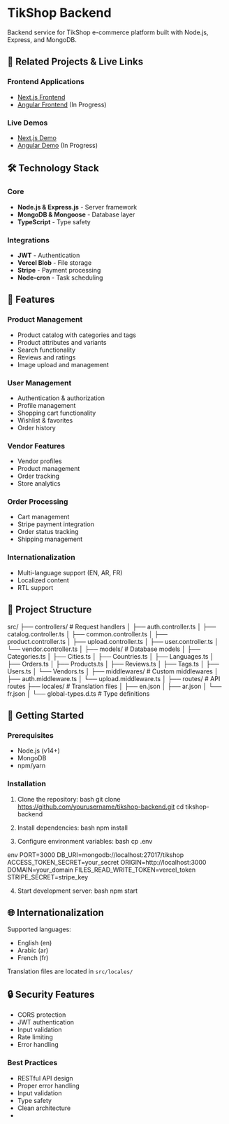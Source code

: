 # TikShop Backend

Backend service for TikShop e-commerce platform built with Node.js, Express, and MongoDB.

## 🔗 Related Projects & Live Links

### Frontend Applications
- [Next.js Frontend](https://github.com/DavidMeseha/allInOne-myShop-Front)
- [Angular Frontend](https://github.com/DavidMeseha/TechShop-Angular-) (In Progress)

### Live Demos
- [Next.js Demo](https://techshop-commerce.vercel.app/)
- [Angular Demo](https://tech-shop-angular.vercel.app/) (In Progress)

## 🛠️ Technology Stack

### Core
- **Node.js & Express.js** - Server framework
- **MongoDB & Mongoose** - Database layer
- **TypeScript** - Type safety

### Integrations
- **JWT** - Authentication
- **Vercel Blob** - File storage
- **Stripe** - Payment processing
- **Node-cron** - Task scheduling

## 🎯 Features

### Product Management
- Product catalog with categories and tags
- Product attributes and variants
- Search functionality
- Reviews and ratings
- Image upload and management

### User Management
- Authentication & authorization
- Profile management
- Shopping cart functionality
- Wishlist & favorites
- Order history

### Vendor Features
- Vendor profiles
- Product management
- Order tracking
- Store analytics

### Order Processing
- Cart management
- Stripe payment integration
- Order status tracking
- Shipping management

### Internationalization
- Multi-language support (EN, AR, FR)
- Localized content
- RTL support

## 📁 Project Structure
src/
├── controllers/ # Request handlers
│ ├── auth.controller.ts
│ ├── catalog.controller.ts
│ ├── common.controller.ts
│ ├── product.controller.ts
│ ├── upload.controller.ts
│ ├── user.controller.ts
│ └── vendor.controller.ts
│
├── models/ # Database models
│ ├── Categories.ts
│ ├── Cities.ts
│ ├── Countries.ts
│ ├── Languages.ts
│ ├── Orders.ts
│ ├── Products.ts
│ ├── Reviews.ts
│ ├── Tags.ts
│ ├── Users.ts
│ └── Vendors.ts
│
├── middlewares/ # Custom middlewares
│ ├── auth.middleware.ts
│ └── upload.middleware.ts
│
├── routes/ # API routes
├── locales/ # Translation files
│ ├── en.json
│ ├── ar.json
│ └── fr.json
│
└── global-types.d.ts # Type definitions

## 🚀 Getting Started

### Prerequisites
- Node.js (v14+)
- MongoDB
- npm/yarn

### Installation

1. Clone the repository:
bash
git clone https://github.com/yourusername/tikshop-backend.git
cd tikshop-backend

2. Install dependencies:
bash
npm install

3. Configure environment variables:
bash
cp .env

env
PORT=3000
DB_URI=mongodb://localhost:27017/tikshop
ACCESS_TOKEN_SECRET=your_secret
ORIGIN=http://localhost:3000
DOMAIN=your_domain
FILES_READ_WRITE_TOKEN=vercel_token
STRIPE_SECRET=stripe_key

4. Start development server:
bash
npm start

## 🌐 Internationalization

Supported languages:
- English (en)
- Arabic (ar)
- French (fr)

Translation files are located in `src/locales/`

## 🔒 Security Features

- CORS protection
- JWT authentication
- Input validation
- Rate limiting
- Error handling

### Best Practices
- RESTful API design
- Proper error handling
- Input validation
- Type safety
- Clean architecture
- 